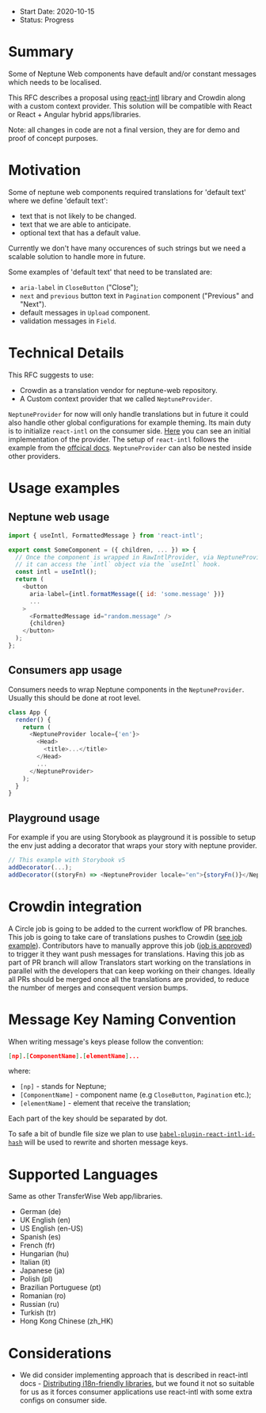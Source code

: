 - Start Date: 2020-10-15
- Status: Progress

# Summary

Some of Neptune Web components have default and/or constant messages which needs to be localised.

This RFC describes a proposal using [react-intl](https://formatjs.io/docs/react-intl) library and Crowdin along with a custom context provider. This solution will be compatible with React or React + Angular hybrid apps/libraries.

Note: all changes in code are not a final version, they are for demo and proof of concept purposes.

# Motivation

Some of neptune web components required translations for 'default text' where we define 'default text':
 - text that is not likely to be changed.
 - text that we are able to anticipate.
 - optional text that has a default value.

Currently we don't have many occurences of such strings but we need a scalable solution to handle more in future.

Some examples of 'default text' that need to be translated are:
  - `aria-label` in `CloseButton` ("Close");
  - `next` and `previous` button text in  `Pagination` component ("Previous" and "Next").
  - default messages in `Upload` component.
  - validation messages in `Field`.

# Technical Details

This RFC suggests to use:
 - Crowdin as a translation vendor for neptune-web repository.
 - A Custom context provider that we called `NeptuneProvider`.

`NeptuneProvider` for now will only handle translations but in future it could also handle other global configurations for example theming. Its main duty is to initialize `react-intl` on the consumer side.
[Here](https://github.com/transferwise/neptune-web/blob/translation-react-intl/packages/components/src/common/neptuneProvider/NeptuneProvider.js) you can see an initial implementation of the provider. The setup of `react-intl` follows the example from the [offcical docs](https://formatjs.io/docs/react-intl/components/#rawintlprvider).
`NeptuneProvider` can also be nested inside other providers.

# Usage examples

## Neptune web usage

```js
import { useIntl, FormattedMessage } from 'react-intl';

export const SomeComponent = ({ children, ... }) => {
  // Once the component is wrapped in RawIntlProvider, via NeptuneProvider,
  // it can access the `intl` object via the `useIntl` hook.
  const intl = useIntl();
  return (
    <button
      aria-label={intl.formatMessage({ id: 'some.message' })}
      ...
    >
      <FormattedMessage id="random.message" />
      {children}
    </button>
  );
};
```

## Consumers app usage

Consumers needs to wrap Neptune components in the `NeptuneProvider`. Usually this should be done at root level.

```js
class App {
  render() {
    return (
      <NeptuneProvider locale={'en'}>
        <Head>
          <title>...</title>
        </Head>
        ...
      </NeptuneProvider>
    );
  }
}
```

## Playground usage

For example if you are using Storybook as playground it is possible to setup the env just adding a decorator that wraps your story with neptune provider.

```js
// This example with Storybook v5
addDecorator(...);
addDecorator((storyFn) => <NeptuneProvider locale="en">{storyFn()}</NeptuneProvider>);
```

# Crowdin integration

A Circle job is going to be added to the current workflow of PR branches. This job is going to take care of translations pushes to Crowdin ([see job example](https://app.circleci.com/pipelines/github/transferwise/neptune-web/5336/workflows/72e0c371-d39f-44cf-8933-20859a0c6b00)). 
Contributors have to manually approve this job ([job is approved](https://circleci.com/docs/2.0/workflows/#holding-a-workflow-for-a-manual-approval)) to trigger it they want push messages for translations.
Having this job as part of PR branch will allow Translators start working on the translations in parallel with the developers that can keep working on their changes. Ideally all PRs should be merged once all the translations are provided, to reduce the number of merges and consequent version bumps.

# Message Key Naming Convention

When writing message's keys please follow the convention:

```json
[np].[ComponentName].[elementName]...
```
where:
 - `[np]` - stands for Neptune;
 - `[ComponentName]` - component name (e.g `CloseButton`, `Pagination` etc.);
 - `[elementName]` - element that receive the translation;

Each part of the key should be separated by dot.

To safe a bit of bundle file size we plan to use [`babel-plugin-react-intl-id-hash`](https://www.npmjs.com/package/babel-plugin-react-intl-id-hash) will be used to rewrite and shorten message keys.

# Supported Languages

Same as other TransferWise Web app/libraries.

- German (de)
- UK English (en)
- US English (en-US)
- Spanish (es)
- French (fr)
- Hungarian (hu)
- Italian (it)
- Japanese (ja)
- Polish (pl)
- Brazilian Portuguese (pt)
- Romanian (ro)
- Russian (ru)
- Turkish (tr)
- Hong Kong Chinese (zh_HK)

# Considerations

- We did consider implementing approach that is described in react-intl docs - [Distributing i18n-friendly libraries](https://formatjs.io/docs/guides/distribute-libraries/), but we found it not so suitable for us as it forces consumer applications use react-intl with some extra configs on consumer side. 
